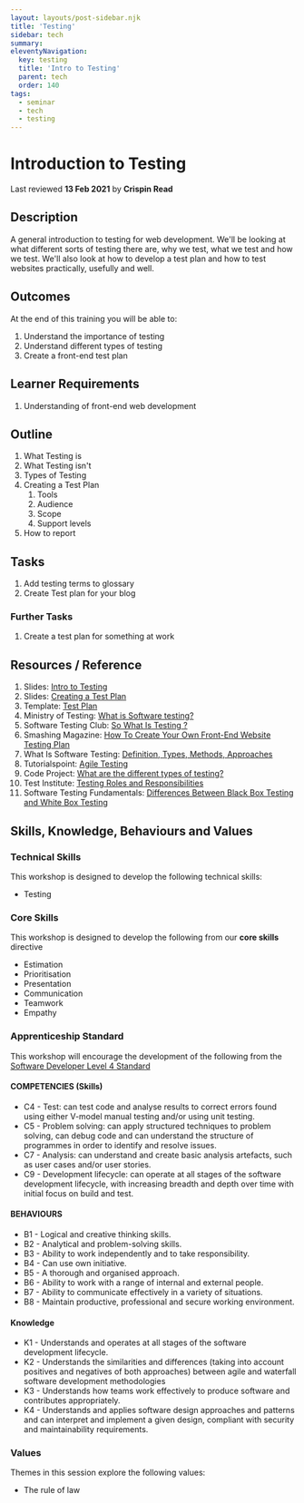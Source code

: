 ```yaml
---
layout: layouts/post-sidebar.njk
title: 'Testing'
sidebar: tech
summary:
eleventyNavigation:
  key: testing
  title: 'Intro to Testing'
  parent: tech
  order: 140
tags:
  - seminar
  - tech
  - testing
---
```


# Introduction to Testing

Last reviewed **13 Feb 2021** by **Crispin Read**

## Description

A general introduction to testing for web development. We'll be looking at what different sorts of testing there are, why we test, what we test and how we test. We'll also look at how to develop a test plan and how to test websites practically, usefully and well.

## Outcomes

At the end of this training you will be able to:

1. Understand the importance of testing
1. Understand different types of testing
1. Create a front-end test plan

## Learner Requirements

1. Understanding of front-end web development

## Outline

1. What Testing is
1. What Testing isn't
1. Types of Testing
1. Creating a Test Plan
   1. Tools
   1. Audience
   1. Scope
   1. Support levels
1. How to report

## Tasks

1. Add testing terms to glossary
1. Create Test plan for your blog

### Further Tasks

1. Create a test plan for something at work

## Resources / Reference

1. Slides: [Intro to Testing](https://docs.google.com/presentation/d/1QEsdlkuIHXfhpiFuUQZfHSJmQ_zg63nErje_H_Brewc/edit?usp=sharing)
1. Slides: [Creating a Test Plan](https://docs.google.com/presentation/d/1ajH7E0dfMulYMhnXFeGDqO5dq9vpx03kn02y53zufis)
1. Template: [Test Plan](https://docs.google.com/document/d/1e2mvbgR_3O7jbegTOqC8wOXKvM9mZwpMFH-gIUScLxs/edit#)
1. Ministry of Testing: [What is Software testing?](https://www.ministryoftesting.com/dojo/lessons/so-what-is-software-testing)
1. Software Testing Club: [So What Is Testing ?](http://www.softwaretestingclub.com/forum/topics/so-what-is-software-testing)
1. Smashing Magazine: [How To Create Your Own Front-End Website Testing Plan](https://www.smashingmagazine.com/2014/11/how-to-create-your-own-front-end-website-testing-plan/)
1. What Is Software Testing: [Definition, Types, Methods, Approaches](https://www.softwaretestingmaterial.com/software-testing/)
1. Tutorialspoint: [Agile Testing](https://www.tutorialspoint.com/agile_testing/agile_testing_quick_guide.htm)
1. Code Project: [What are the different types of testing?](https://www.codeproject.com/Tips/351122/What-is-software-testing-What-are-the-different-ty)
1. Test Institute: [Testing Roles and Responsibilities](https://www.test-institute.org/Software_Testing_Roles_And_Responsibilities.php)
1. Software Testing Fundamentals: [Differences Between Black Box Testing and White Box Testing](http://softwaretestingfundamentals.com/differences-between-black-box-testing-and-white-box-testing/)

## Skills, Knowledge, Behaviours and Values

### Technical Skills

This workshop is designed to develop the following technical skills:

- Testing

### Core Skills

This workshop is designed to develop the following from our **core skills** directive

- Estimation
- Prioritisation
- Presentation
- Communication
- Teamwork
- Empathy

### Apprenticeship Standard

This workshop will encourage the development of the following from the [Software Developer Level 4 Standard](https://www.instituteforapprenticeships.org/apprenticeship-standards/software-developer/)

#### COMPETENCIES (Skills)

- C4 - Test: can test code and analyse results to correct errors found using either V-model manual testing and/or using unit testing.
- C5 - Problem solving: can apply structured techniques to problem solving, can debug code and can understand the structure of programmes in order to identify and resolve issues.
- C7 - Analysis: can understand and create basic analysis artefacts, such as user cases and/or user stories.
- C9 - Development lifecycle: can operate at all stages of the software development lifecycle, with increasing breadth and depth over time with initial focus on build and test.

#### BEHAVIOURS

- B1 - Logical and creative thinking skills.
- B2 - Analytical and problem-solving skills.
- B3 - Ability to work independently and to take responsibility.
- B4 - Can use own initiative.
- B5 - A thorough and organised approach.
- B6 - Ability to work with a range of internal and external people.
- B7 - Ability to communicate effectively in a variety of situations.
- B8 - Maintain productive, professional and secure working environment.

#### Knowledge

- K1 - Understands and operates at all stages of the software development lifecycle.
- K2 - Understands the similarities and differences (taking into account positives and negatives of both approaches) between agile and waterfall software development methodologies
- K3 - Understands how teams work effectively to produce software and contributes appropriately.
- K4 - Understands and applies software design approaches and patterns and can interpret and implement a given design, compliant with security and maintainability requirements.

### Values

Themes in this session explore the following values:

- The rule of law
